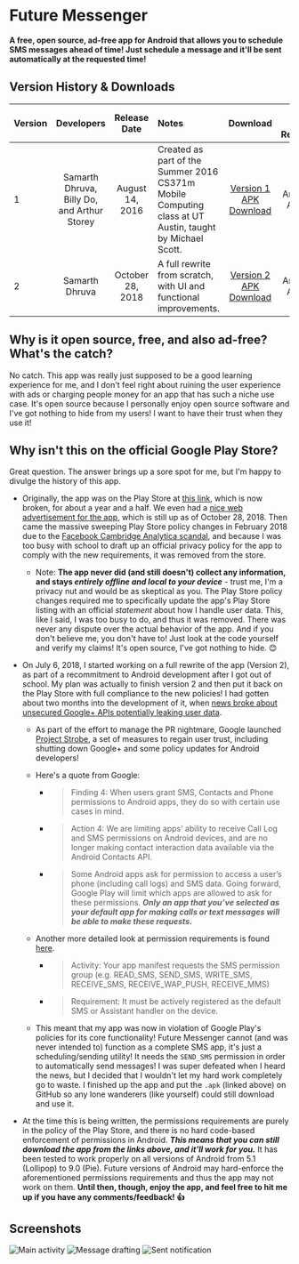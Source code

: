 # Future Messenger
 **A free, open source, ad-free app for Android that allows you to schedule SMS messages ahead of time! Just schedule a message and it'll be sent automatically at the requested time!**
 ## Version History & Downloads 
 | Version        | Developers           | Release Date  | Notes | Download | Android Version Requirements |
| ------------- |:-------------:| :-----:| :-----| :-----:| :-----: |
| 1      | Samarth Dhruva, Billy Do, and Arthur Storey | August 14, 2016 | Created as part of the Summer 2016 CS371m Mobile Computing class at UT Austin, taught by Michael Scott. | [Version 1 APK Download](https://github.com/samarthd/FutureMessengerApp/blob/master/FutureMessenger-V1.apk)| Android 4.2+, AKA API 17 |
| 2      | Samarth Dhruva |   October 28, 2018 | A full rewrite from scratch, with UI and functional improvements. | [Version 2 APK Download ](https://github.com/samarthd/FutureMessengerApp/blob/master/FutureMessenger-V2.apk) | Android 5.1+, AKA API 21 |

## Why is it open source, free, and also ad-free? What's the catch?
No catch. This app was really just supposed to be a good learning experience for me, and I don't feel right about ruining the user experience with ads or charging people money for an app that has such a niche use case. It's open source because I personally enjoy open source software and I've got nothing to hide from my users! I want to have their trust when they use it!


## Why isn't this on the official Google Play Store?
Great question. The answer brings up a sore spot for me, but I'm happy to divulge the history of this app.

- Originally, the app was on the Play Store at [this link](https://play.google.com/store/apps/details?id=cs371m.hermes.futuremessenger), which is now broken, for about a year and a half. We even had a [nice web advertisement for the app](http://futuremessengerapp.wixsite.com/main), which is still up as of October 28, 2018.
Then came the massive sweeping Play Store policy changes in February 2018 due to the [Facebook Cambridge Analytica scandal](https://www.cnbc.com/2018/04/10/facebook-cambridge-analytica-a-timeline-of-the-data-hijacking-scandal.html), and because I was too busy with school to draft up an official privacy policy for the app to comply with the 
new requirements, it was removed from the store. 

    - Note: **The app never did (and still doesn't) collect any information, and stays *entirely offline and local to your device*** - trust me, I'm a privacy nut and would be as skeptical as you. The Play Store policy changes required me to specifically update the app's Play Store listing with an official *statement* about how I handle user data. This, like I said, I was too busy to do, and thus it was removed. There was never any dispute over the actual behavior of the app. And if you don't believe me, you don't have to! Just look at the code yourself and verify my claims! It's open source, I've got nothing to hide. 😊

- On July 6, 2018, I started working on a full rewrite of the app (Version 2), as part of a recommitment to Android development after I got out of school. My plan was actually to finish version 2 and then put it back on the Play Store with full compliance to the new policies! I had gotten about two months into the development of it, when [news broke about unsecured Google+ APIs potentially leaking user data](https://www.theverge.com/2018/10/8/17951890/google-plus-shut-down-security-api-change-gmail-android).
    - As part of the effort to manage the PR nightmare, Google launched [Project Strobe](https://www.blog.google/technology/safety-security/project-strobe/), a set of measures to regain user trust, including shutting down Google+ and some policy updates for Android developers! 
    - Here's a quote from Google: 
        - >Finding 4: When users grant SMS, Contacts and Phone permissions to Android apps, they do so with certain use cases in mind.   
        - >Action 4: We are limiting apps’ ability to receive Call Log and SMS permissions on Android devices, and are no longer making contact interaction data available via the Android Contacts API.
        - >Some Android apps ask for permission to access a user’s phone (including call logs) and SMS data. Going forward, Google Play will limit which apps are allowed to ask for these permissions.  ***Only an app that you’ve selected as your default app for making calls or text messages will be able to make these requests.*** 

    - Another more detailed look at permission requirements is found [here](https://play.google.com/about/privacy-security-deception/permissions/).
        - >Activity: Your app manifest requests the SMS permission group (e.g. READ_SMS, SEND_SMS, WRITE_SMS, RECEIVE_SMS, RECEIVE_WAP_PUSH, RECEIVE_MMS)

        - >Requirement: It must be actively registered as the default SMS or Assistant handler on the device. 

    - This meant that my app was now in violation of Google Play's policies for its core functionality! Future Messenger cannot (and was never intended to) function as a complete SMS app, it's just a scheduling/sending utility! It needs the `SEND_SMS` permission in order to automatically send messages! I was super defeated when I heard the news, but I decided that I wouldn't let my hard work completely go to waste. I finished up the app and put the `.apk` (linked above) on GitHub so any lone wanderers (like yourself) could still download and use it.

- At the time this is being written, the permissions requirements are purely in the policy of the Play Store, and there is no hard code-based enforcement of permissions in Android. ***This means that you can still download the app from the links above, and it'll work for you.***
It has been tested to work properly on all versions of Android from 5.1 (Lollipop) to 9.0 (Pie). Future versions of Android may hard-enforce the aforementioned permissions requirements and thus the app may not work on them. **Until then, though, enjoy the app, and feel free to hit me up if you have any comments/feedback! 👍**

## Screenshots
![Main activity](https://github.com/samarthd/FutureMessengerApp/blob/master/screenshots/main_activity.jpg)
![Message drafting](https://github.com/samarthd/FutureMessengerApp/blob/master/screenshots/message_draft.jpg)
![Sent notification](https://github.com/samarthd/FutureMessengerApp/blob/master/screenshots/sent_notification.jpg)
